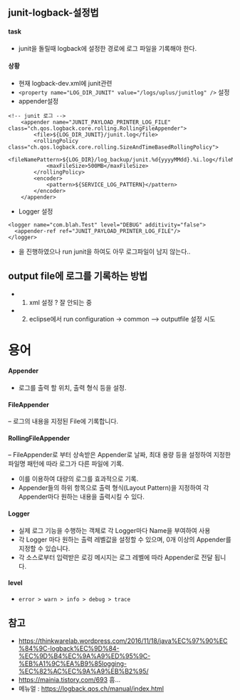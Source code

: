 ## junit-logback-설정법
#### task
- junit을 돌릴때 logback에 설정한 경로에 로그 파일을 기록해야 한다. 

#### 상황 
- 현재 logback-dev.xml에 junit관련   
- `<property name="LOG_DIR_JUNIT" value="/logs/uplus/junitlog" />`  설정  
- appender설정 
```  
<!-- junit 로그 -->
	<appender name="JUNIT_PAYLOAD_PRINTER_LOG_FILE" class="ch.qos.logback.core.rolling.RollingFileAppender">
		<file>${LOG_DIR_JUNIT}/junit.log</file>
		<rollingPolicy class="ch.qos.logback.core.rolling.SizeAndTimeBasedRollingPolicy">
			<fileNamePattern>${LOG_DIR}/log_backup/junit.%d{yyyyMMdd}.%i.log</fileNamePattern>
			<maxFileSize>500MB</maxFileSize>
		</rollingPolicy>
		<encoder>
			<pattern>${SERVICE_LOG_PATTERN}</pattern>
		</encoder>
	</appender>
```  
  
- Logger 설정  
<!-- junit appender -->
```
<logger name="com.blah.Test" level="DEBUG" additivity="false">
  <appender-ref ref="JUNIT_PAYLOAD_PRINTER_LOG_FILE"/>
</logger>
``` 
- 을 진행하였으나 run junit을 하여도 아무 로그파일이 남지 않는다.. 

## output file에 로그를 기록하는 방법  
- 1. xml 설정 ? 잘 안되는 중 
- 2. eclipse에서 run configuration -> common --> outputfile 설정 시도 


  
# 용어
#### Appender 
- 로그를 출력 할 위치, 출력 형식 등을 설정.
  
#### FileAppender
– 로그의 내용을 지정된 File에 기록합니다.

#### RollingFileAppender  
– FileAppender로 부터 상속받은 Appender로 날짜, 최대 용량 등을 설정하여 지정한 파일명 패턴에 따라 로그가 다른 파일에 기록.
- 이를 이용하여 대량의 로그를 효과적으로 기록.  
- Appender들의 하위 항목으로 출력 형식(Layout Pattern)을 지정하여 각 Appender마다 원하는 내용을 출력시킬 수 있다.   
      
#### Logger
- 실제 로그 기능을 수행하는 객체로 각 Logger마다 Name을 부여하여 사용
- 각 Logger 마다 원하는 출력 레벨값을 설정할 수 있으며, 0개 이상의 Appender를 지정할 수 있습니다.
- 각 소스로부터 입력받은 로깅 메시지는 로그 레벨에 따라 Appender로 전달 됩니다.   
  

 
#### level
- `error > warn > info > debug > trace`

## 참고
- https://thinkwarelab.wordpress.com/2016/11/18/java%EC%97%90%EC%84%9C-logback%EC%9D%84-%EC%9D%B4%EC%9A%A9%ED%95%9C-%EB%A1%9C%EA%B9%85logging-%EC%82%AC%EC%9A%A9%EB%B2%95/
- https://mainia.tistory.com/693 흠...  
- 메뉴얼 : https://logback.qos.ch/manual/index.html  
